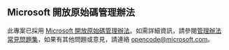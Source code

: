 ## <a name="microsoft-open-source-code-of-conduct"></a>Microsoft 開放原始碼管理辦法
此專案已採用 [Microsoft 開放原始碼管理辦法](https://opensource.microsoft.com/codeofconduct/)。如需詳細資訊，請參閱[管理辦法常見問題集](https://opensource.microsoft.com/codeofconduct/faq/)，如果有其他問題或意見，請連絡 [opencode@microsoft.com](mailto:opencode@microsoft.com)。